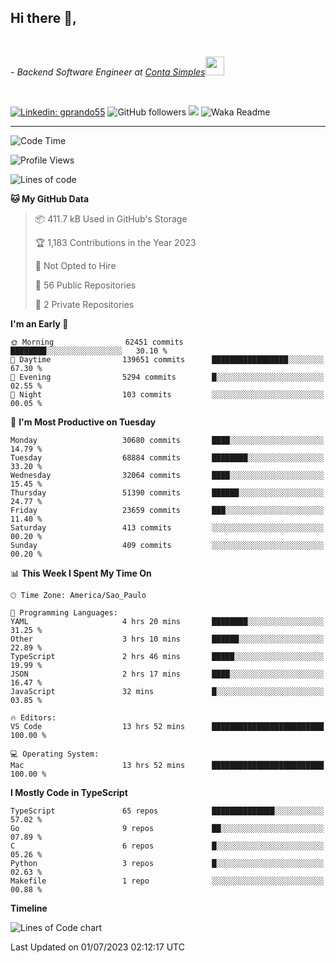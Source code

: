<h2>Hi there  👋,</h2> </br>

<p><em>- Backend Software Engineer at <a href="https://contasimples.com">Conta Simples</a><img src="https://media.giphy.com/media/WUlplcMpOCEmTGBtBW/giphy.gif" width="30"> 
</em></p></br>


[![Linkedin: gprando55](https://img.shields.io/badge/-gprando55-blue?style=flat-square&logo=Linkedin&logoColor=white&link=https://www.linkedin.com/in/prandogabriel/)](https://www.linkedin.com/in/prandogabriel)
![GitHub followers](https://img.shields.io/github/followers/prandogabriel?label=Follow&style=social)
![](https://visitor-badge.glitch.me/badge?page_id=prandogabriel.prandogabriel)
![Waka Readme](https://github.com/prandogabriel/prandogabriel/workflows/Waka%20Readme/badge.svg)

---
<!--START_SECTION:waka-->
![Code Time](http://img.shields.io/badge/Code%20Time-2%2C469%20hrs%2011%20mins-blue)

![Profile Views](http://img.shields.io/badge/Profile%20Views-0-blue)

![Lines of code](https://img.shields.io/badge/From%20Hello%20World%20I%27ve%20Written-248.4%20million%20lines%20of%20code-blue)

**🐱 My GitHub Data** 

> 📦 411.7 kB Used in GitHub's Storage 
 > 
> 🏆 1,183 Contributions in the Year 2023
 > 
> 🚫 Not Opted to Hire
 > 
> 📜 56 Public Repositories 
 > 
> 🔑 2 Private Repositories 
 > 
**I'm an Early 🐤** 

```text
🌞 Morning                62451 commits       ████████░░░░░░░░░░░░░░░░░   30.10 % 
🌆 Daytime                139651 commits      █████████████████░░░░░░░░   67.30 % 
🌃 Evening                5294 commits        █░░░░░░░░░░░░░░░░░░░░░░░░   02.55 % 
🌙 Night                  103 commits         ░░░░░░░░░░░░░░░░░░░░░░░░░   00.05 % 
```
📅 **I'm Most Productive on Tuesday** 

```text
Monday                   30680 commits       ████░░░░░░░░░░░░░░░░░░░░░   14.79 % 
Tuesday                  68884 commits       ████████░░░░░░░░░░░░░░░░░   33.20 % 
Wednesday                32064 commits       ████░░░░░░░░░░░░░░░░░░░░░   15.45 % 
Thursday                 51390 commits       ██████░░░░░░░░░░░░░░░░░░░   24.77 % 
Friday                   23659 commits       ███░░░░░░░░░░░░░░░░░░░░░░   11.40 % 
Saturday                 413 commits         ░░░░░░░░░░░░░░░░░░░░░░░░░   00.20 % 
Sunday                   409 commits         ░░░░░░░░░░░░░░░░░░░░░░░░░   00.20 % 
```


📊 **This Week I Spent My Time On** 

```text
🕑︎ Time Zone: America/Sao_Paulo

💬 Programming Languages: 
YAML                     4 hrs 20 mins       ████████░░░░░░░░░░░░░░░░░   31.25 % 
Other                    3 hrs 10 mins       ██████░░░░░░░░░░░░░░░░░░░   22.89 % 
TypeScript               2 hrs 46 mins       █████░░░░░░░░░░░░░░░░░░░░   19.99 % 
JSON                     2 hrs 17 mins       ████░░░░░░░░░░░░░░░░░░░░░   16.47 % 
JavaScript               32 mins             █░░░░░░░░░░░░░░░░░░░░░░░░   03.85 % 

🔥 Editors: 
VS Code                  13 hrs 52 mins      █████████████████████████   100.00 % 

💻 Operating System: 
Mac                      13 hrs 52 mins      █████████████████████████   100.00 % 
```

**I Mostly Code in TypeScript** 

```text
TypeScript               65 repos            ██████████████░░░░░░░░░░░   57.02 % 
Go                       9 repos             ██░░░░░░░░░░░░░░░░░░░░░░░   07.89 % 
C                        6 repos             █░░░░░░░░░░░░░░░░░░░░░░░░   05.26 % 
Python                   3 repos             █░░░░░░░░░░░░░░░░░░░░░░░░   02.63 % 
Makefile                 1 repo              ░░░░░░░░░░░░░░░░░░░░░░░░░   00.88 % 
```



**Timeline**

![Lines of Code chart](https://raw.githubusercontent.com/prandogabriel/prandogabriel/master/assets/bar_graph.png)


 Last Updated on 01/07/2023 02:12:17 UTC
<!--END_SECTION:waka-->
